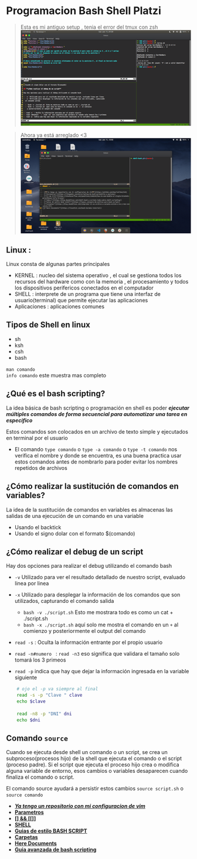 # **Programacion Bash Shell Platzi**

> Esta es mi antiguo setup , tenia el error del tmux con zsh
![alt](images/Screenshot&#32;from&#32;2020-01-11&#32;01-59-27.png)

> Ahora ya está arreglado <3
![alt](images/mejorado.png)


## **Linux :**

Linux consta de algunas partes principales

- KERNEL : nucleo del sistema operativo , el cual se gestiona todos los recursos del hardware
  como con la memoria , el procesamiento y todos los dispositivos perifericos conectados en el computador
- SHELL : interprete de un programa que tiene una interfaz de usuario(terminal) que permite ejecutar las aplicaciones
- Aplicaciones : aplicaciones comunes

## **Tipos de Shell en linux**

- sh
- ksh
- csh
- bash

`man comando`<br>
`info comando` este muestra mas completo

## **¿Qué es el bash scripting?**

La idea básica de bash scripting o programación en shell es poder
***ejecutar múltiples comandos de forma secuencial para automatizar una tarea en especifico***

Estos comandos son colocados en un archivo de texto simple y ejecutados en terminal por el usuario

- El comando `type comando` o `type -a comando` o `type -t comando`  nos verifica el nombre y
	donde se encuentra, es una buena practica usar estos comandos antes de nombrarlo para poder
	evitar los nombres repetidos de archivos

## **¿Cómo realizar la sustitución de comandos en variables?**

La idea de la sustitución de comandos en variables es almacenas las salidas de una ejecución de un comando
en una variable

- Usando el backtick
- Usando el signo dolar con el formato $(comando)

## **¿Cómo realizar el debug de un script**

Hay dos opciones para realizar el debug utilizando el comando bash

- `-v` Utilizado para ver el resultado detallado de nuestro script, evaluado linea por linea
- `-x` Utilizado para desplegar la información de los comandos que son utilizados, capturando
	el comando salida

	- `bash -v ./script.sh` Esto me mostrara todo es como un cat + ./script.sh
	- `bash -x ./script.sh` aquí solo me mostra el comando en un `+` al comienzo
		y posteriormente el output del comando

- `read -s` : Oculta la información entrante por el propio usuario
- `read -n#numero ` : `read -n3` eso significa que validara el tamaño solo tomará los 3 primeos
- `read -p` indica que hay que dejar la información ingresada en la variable siguiente

```sh
	# ojo el -p va siempre al final
	read -s -p "Clave " clave
	echo $clave

	read -n8 -p "DNI" dni
	echo $dni
```

## **Comando `source`**

Cuando se ejecuta desde shell un comando o un script, se crea un subproceso(procesos hijo) de la shell que ejecuta
el comando o el script (proceso padre). Si el script que ejecuta el proceso hijo crea o modifica alguna variable 
de entorno, esos cambios o variables desaparecen cuando finaliza el comando o script.

El comando source ayudará a persistir estos cambios `source script.sh` o `source comando`

- [***Ya tengo un repositorio con mi configuracion de vim***](https://github.com/MaurickThom/VIM)
- [**Parametros**](https://likegeeks.com/es/scripting-de-bash-parametros-y-opciones)
- [**[] && [[]]**](https://stackoverflow.com/questions/2188199/how-to-use-double-or-single-brackets-parentheses-curly-braces)
- [**SHELL**](https://blog.desdelinux.net/shell-bash-y-scripts-todo-sobre-shell-scripting/)
- [**Guias de estilo BASH SCRIPT**](https://lignux.com/guia-de-estilos-para-bash-script/)
- [**Carpetas**](https://blog.desdelinux.net/comprobar-si-un-archivo-o-carpeta-existe-o-no-y-mas-con-ciclo-if/)
- [**Here Documents**](https://linuxhint.com/bash-heredoc-tutorial/)
- [**Guia avanzada de bash scripting**](http://tldp.org/LDP/abs/html/)


